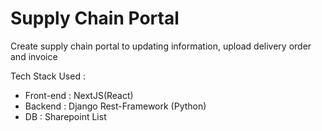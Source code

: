 # Supply Chain Portal
Create supply chain portal to updating information, upload delivery order and invoice

Tech Stack Used :
- Front-end : NextJS(React)
- Backend : Django Rest-Framework (Python)
- DB : Sharepoint List
